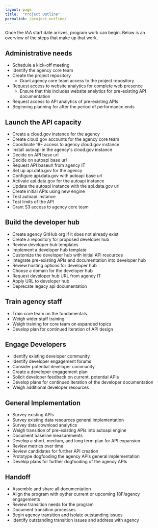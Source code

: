 ```yaml
---
layout: page
title:  "Project Outline"
permalink: /project-outline/
---
```


Once the IAA start date arrives, program work can begin.  Below is an overview of the steps that make up that work.  

## Administrative needs 
* Schedule a kick-off meeting
* Identify the agency core team 
* Create the project repository 
  * Grant agency core team access to the project repository
* Request access to website analytics for complete web presence
  * Ensure that this includes website analytics for pre-existing API documentation
* Request access to API analytics of pre-existing APIs
* Beginning planning for after the period of performance ends


## Launch the API capacity 
* Create a cloud.gov instance for the agency
* Create cloud.gov accounts for the agency core team
* Coordinate 18F access to agency cloud.gov instance
* Install autoapi in the agency's cloud.gov instance
* Decide on API base url
* Decide on autoapi base url
* Request API baseurl from agency IT
* Set up api.data.gov for the agency
* Configure api.data.gov with autoapi base url 
* Activate api.data.gov for the autoapi instance
* Update the autoapi instance with the api.data.gov url 
* Create initial APIs using new engine
* Test autoapi instance
* Test limits of the API
* Grant S3 access to agency core team 

## Build the developer hub
* Create agency GitHub org if it does not already exist
* Create a repository for proposed developer hub
* Review developer hub templates
* Implement a developer hub template
* Customize the developer hub with initial API resources 
* Integrate pre-existing APIs and documentation into developer hub
* Review hosting options for developer hub
* Choose a domain for the developer hub
* Request developer hub URL from agency IT
* Apply URL to developer hub
* Deprecate legacy api documentation

## Train agency staff
* Train core team on the fundamentals
* Weigh wider staff training
* Weigh training for core team on expanded topics
* Develop plan for continued iteration of API design

## Engage Developers 
* Identify existing developer community
* Identify developer engagement forums
* Consider potential developer community
* Create a developer engagement plan
* Solicit developer feedback on current, potential APIs
* Develop plans for continued iteration of the developer documentation
* Weigh additional developer resources

## General Implementation
* Survey existing APIs
* Survey existing data resources general implementation
* Survey data download analytics
* Weigh transition of pre-existing APIs into autoapi engine 
* Document baseline measurements
* Develop a short, medium, and long term plan for API expansion
* Review metrics over time
* Review candidates for further API creation
* Prototype dogfooding the agency APIs general implementation
* Develop plans for further dogfooding of the agency APIs

## Handoff
* Assemble and share all documentation 
* Align the program with oyther current or upcoming 18F/agency engagements 
* Review transition needs for the program
* Document transition processes
* Begin agency transition and isolate outstanding issues
* Identify outstanding transition issues and address with agency
